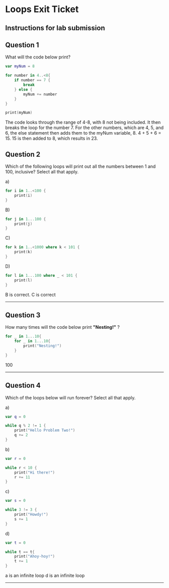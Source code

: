 # Loops Exit Ticket

## Instructions for lab submission

## Question 1

What will the code below print?

```swift
var myNum = 8

for number in 4..<8{
    if number == 7 {
        break
    } else {
        myNum += number
    }
}

print(myNum)
```
The code looks through the range of 4-8, with 8 not being included. It then breaks the loop for the number 7. For the other numbers, which are 4, 5, and 6, the else statement then adds them to the myNum variable, 8. 4 + 5 + 6 = 15. 15 is then added to 8, which results in 23.

## Question 2

Which of the following loops will print out all the numbers between 1 and 100, inclusive?  Select all that apply.

a)
```swift
for i in 1..<100 {
    print(i)
}
```

B)
```swift
for j in 1...100 {
    print(j)
}
```

C)
```swift
for k in 1..<1000 where k < 101 {
    print(k)
}
```

D)
```swift
for l in 1...100 where _ < 101 {
    print(l)
}
```

B is correct.
C is correct
***
## Question 3

How many times will the code below print **"Nesting!"** ?

```swift
for _ in 1...10{
    for _ in 1...10{
        print("Nesting!")
    }
}
```
100
***
## Question 4

Which of the loops below will run forever? Select all that apply.

a)
```swift
var q = 0

while q % 2 != 1 {
    print("Hello Problem Two!")
    q += 2 
}
```

b)
```swift
var r = 0

while r < 10 {
    print("Hi there!")
    r += 11
}
```

c)
```swift
var s = 0

while 3 != 3 {
    print("Howdy!")
    s += 1
}
```

d)
```swift
var t = 0

while t == t{
    print("Ahoy-hoy!")
    t += 1
}
```
a is an infinite loop
d is an infinite loop
***
